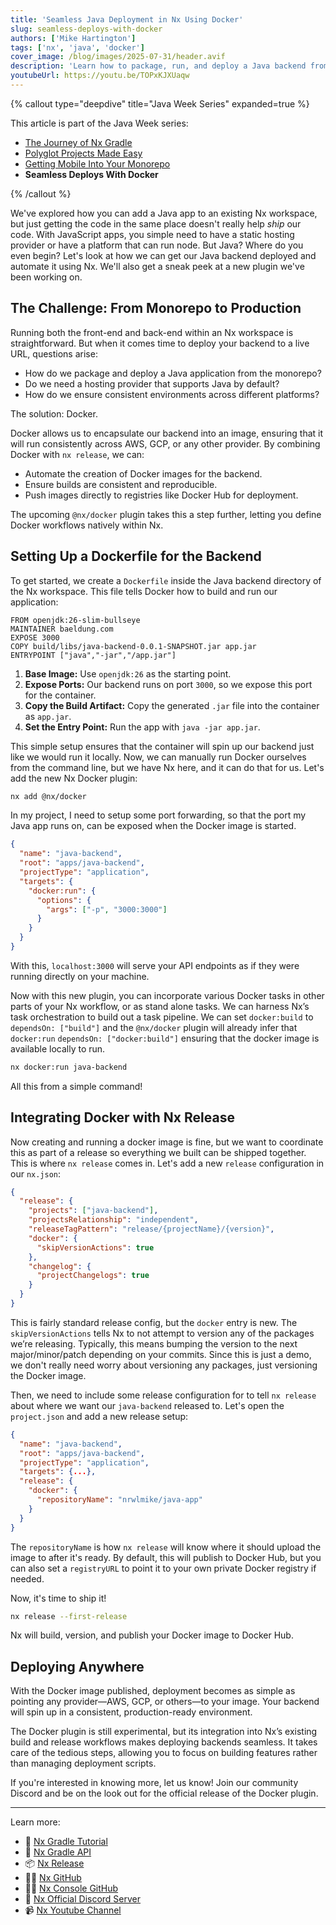 ```yaml
---
title: 'Seamless Java Deployment in Nx Using Docker'
slug: seamless-deploys-with-docker
authors: ['Mike Hartington']
tags: ['nx', 'java', 'docker']
cover_image: /blog/images/2025-07-31/header.avif
description: 'Learn how to package, run, and deploy a Java backend from an Nx monorepo using the new Nx Docker plugin—automating builds, streamlining releases, and shipping production-ready containers.'
youtubeUrl: https://youtu.be/TOPxKJXUaqw
---
```


{% callout type="deepdive" title="Java Week Series" expanded=true %}

This article is part of the Java Week series:

- [The Journey of Nx Gradle](/blog/journey-of-nx-gradle)
- [Polyglot Projects Made Easy](/blog/spring-boot-with-nx)
- [Getting Mobile Into Your Monorepo](/blog/android-and-nx)
- **Seamless Deploys With Docker**

{% /callout %}

We've explored how you can add a Java app to an existing Nx workspace, but just getting the code in the same place doesn't really help _ship_ our code. With JavaScript apps, you simple need to have a static hosting provider or have a platform that can run node. But Java? Where do you even begin? Let's look at how we can get our Java backend deployed and automate it using Nx. We'll also get a sneak peek at a new plugin we've been working on.

## The Challenge: From Monorepo to Production

Running both the front-end and back-end within an Nx workspace is straightforward. But when it comes time to deploy your backend to a live URL, questions arise:

- How do we package and deploy a Java application from the monorepo?
- Do we need a hosting provider that supports Java by default?
- How do we ensure consistent environments across different platforms?

The solution: Docker.

Docker allows us to encapsulate our backend into an image, ensuring that it will run consistently across AWS, GCP, or any other provider. By combining Docker with `nx release`, we can:

- Automate the creation of Docker images for the backend.
- Ensure builds are consistent and reproducible.
- Push images directly to registries like Docker Hub for deployment.

The upcoming `@nx/docker` plugin takes this a step further, letting you define Docker workflows natively within Nx.

## Setting Up a Dockerfile for the Backend

To get started, we create a `Dockerfile` inside the Java backend directory of the Nx workspace. This file tells Docker how to build and run our application:

```
FROM openjdk:26-slim-bullseye
MAINTAINER baeldung.com
EXPOSE 3000
COPY build/libs/java-backend-0.0.1-SNAPSHOT.jar app.jar
ENTRYPOINT ["java","-jar","/app.jar"]
```

1. **Base Image:** Use `openjdk:26` as the starting point.
2. **Expose Ports:** Our backend runs on port `3000`, so we expose this port for the container.
3. **Copy the Build Artifact:** Copy the generated `.jar` file into the container as `app.jar`.
4. **Set the Entry Point:** Run the app with `java -jar app.jar`.

This simple setup ensures that the container will spin up our backend just like we would run it locally. Now, we can manually run Docker ourselves from the command line, but we have Nx here, and it can do that for us. Let's add the new Nx Docker plugin:

```bash
nx add @nx/docker
```

In my project, I need to setup some port forwarding, so that the port my Java app runs on, can be exposed when the Docker image is started.

```json
{
  "name": "java-backend",
  "root": "apps/java-backend",
  "projectType": "application",
  "targets": {
    "docker:run": {
      "options": {
        "args": ["-p", "3000:3000"]
      }
    }
  }
}
```

With this, `localhost:3000` will serve your API endpoints as if they were running directly on your machine.

Now with this new plugin, you can incorporate various Docker tasks in other parts of your Nx workflow, or as stand alone tasks. We can harness Nx’s task orchestration to build out a task pipeline. We can set `docker:build` to `dependsOn: ["build"]` and the `@nx/docker` plugin will already infer that `docker:run` `dependsOn: ["docker:build"]` ensuring that the docker image is available locally to run.

```bash
nx docker:run java-backend
```

All this from a simple command!

## Integrating Docker with Nx Release

Now creating and running a docker image is fine, but we want to coordinate this as part of a release so everything we built can be shipped together. This is where `nx release` comes in. Let's add a new `release` configuration in our `nx.json`:

```json
{
  "release": {
    "projects": ["java-backend"],
    "projectsRelationship": "independent",
    "releaseTagPattern": "release/{projectName}/{version}",
    "docker": {
      "skipVersionActions": true
    },
    "changelog": {
      "projectChangelogs": true
    }
  }
}
```

This is fairly standard release config, but the `docker` entry is new. The `skipVersionActions` tells Nx to not attempt to version any of the packages we’re releasing. Typically, this means bumping the version to the next major/minor/patch depending on your commits. Since this is just a demo, we don't really need worry about versioning any packages, just versioning the Docker image.

Then, we need to include some release configuration for to tell `nx release` about where we want our `java-backend` released to. Let's open the `project.json` and add a new release setup:

```json
{
  "name": "java-backend",
  "root": "apps/java-backend",
  "projectType": "application",
  "targets": {...},
  "release": {
    "docker": {
      "repositoryName": "nrwlmike/java-app"
    }
  }
}
```

The `repositoryName` is how `nx release` will know where it should upload the image to after it's ready. By default, this will publish to Docker Hub, but you can also set a `registryURL` to point it to your own private Docker registry if needed.

Now, it's time to ship it!

```bash
nx release --first-release
```

Nx will build, version, and publish your Docker image to Docker Hub.

## Deploying Anywhere

With the Docker image published, deployment becomes as simple as pointing any provider—AWS, GCP, or others—to your image. Your backend will spin up in a consistent, production-ready environment.

The Docker plugin is still experimental, but its integration into Nx’s existing build and release workflows makes deploying backends seamless. It takes care of the tedious steps, allowing you to focus on building features rather than managing deployment scripts.

If you're interested in knowing more, let us know! Join our community Discord and be on the look out for the official release of the Docker plugin.

---

Learn more:

- 🌌 [Nx Gradle Tutorial](/getting-started/tutorials/gradle-tutorial)
- 📖 [Nx Gradle API](/technologies/java/api)
- 📦 [Nx Release](/features/manage-releases)
- 👩‍💻 [Nx GitHub](https://github.com/nrwl/nx)
- 👩‍💻 [Nx Console GitHub](https://github.com/nrwl/nx-console)
- 💬 [Nx Official Discord Server](https://go.nx.dev/community)
- 📹 [Nx Youtube Channel](https://www.youtube.com/@nxdevtools)
